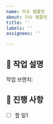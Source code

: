 ```yaml
---
name: 이슈 템플릿
about: 이슈 템플릿
title: ''
labels: ''
assignees: ''

---
```


## 📕 작업 설명
<!-- 작업할 내용 작성 -->

작업 브랜치: 

## 📖 진행 사항
- [ ] 할 일1